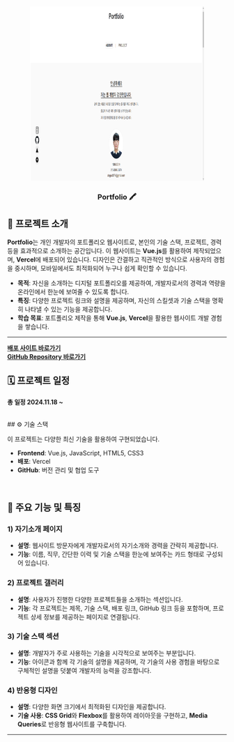 <div align="center">

<!-- logo -->
<img src="https://github.com/minhyun-k/portfolio/blob/main/public/portfolio.png" width="400" height="400"/>

### Portfolio 🖍️

</div> 

## 📝 프로젝트 소개


**Portfolio**는 개인 개발자의 포트폴리오 웹사이트로, 본인의 기술 스택, 프로젝트, 경력 등을 효과적으로 소개하는 공간입니다. 이 웹사이트는 **Vue.js**를 활용하여 제작되었으며, **Vercel**에 배포되어 있습니다. 디자인은 간결하고 직관적인 방식으로 사용자의 경험을 중시하며, 모바일에서도 최적화되어 누구나 쉽게 확인할 수 있습니다.

- **목적**: 자신을 소개하는 디지털 포트폴리오를 제공하여, 개발자로서의 경력과 역량을 온라인에서 한눈에 보여줄 수 있도록 합니다.
- **특징**: 다양한 프로젝트 링크와 설명을 제공하며, 자신의 스킬셋과 기술 스택을 명확히 나타낼 수 있는 기능을 제공합니다.
- **학습 목표**: 포트폴리오 제작을 통해 **Vue.js**, **Vercel**을 활용한 웹사이트 개발 경험을 쌓습니다.

---

[**배포 사이트 바로가기**](https://portfolio-peach-eight-19.vercel.app/)  
[**GitHub Repository 바로가기**](https://github.com/minhyun-k/portfolio.git)
<br />

## 🗓 프로젝트 일정
**총 일정 2024.11.18 ~**



<br/>
## ⚙ 기술 스택

이 프로젝트는 다양한 최신 기술을 활용하여 구현되었습니다.


- **Frontend**: Vue.js, JavaScript, HTML5, CSS3  
- **배포**: Vercel  
- **GitHub**: 버전 관리 및 협업 도구

<br />

## :wrench: 주요 기능 및 특징

### 1) **자기소개 페이지**
- **설명**: 웹사이트 방문자에게 개발자로서의 자기소개와 경력을 간략히 제공합니다.
- **기능**: 이름, 직무, 간단한 이력 및 기술 스택을 한눈에 보여주는 카드 형태로 구성되어 있습니다.

### 2) **프로젝트 갤러리**
- **설명**: 사용자가 진행한 다양한 프로젝트들을 소개하는 섹션입니다.
- **기능**: 각 프로젝트는 제목, 기술 스택, 배포 링크, GitHub 링크 등을 포함하며, 프로젝트 상세 정보를 제공하는 페이지로 연결됩니다.

### 3) **기술 스택 섹션**
- **설명**: 개발자가 주로 사용하는 기술을 시각적으로 보여주는 부분입니다.
- **기능**: 아이콘과 함께 각 기술의 설명을 제공하며, 각 기술의 사용 경험을 바탕으로 구체적인 설명을 덧붙여 개발자의 능력을 강조합니다.

### 4) **반응형 디자인**
- **설명**: 다양한 화면 크기에서 최적화된 디자인을 제공합니다.
- **기술 사용**: **CSS Grid**와 **Flexbox**를 활용하여 레이아웃을 구현하고, **Media Queries**로 반응형 웹사이트를 구축합니다.

---

<br />

